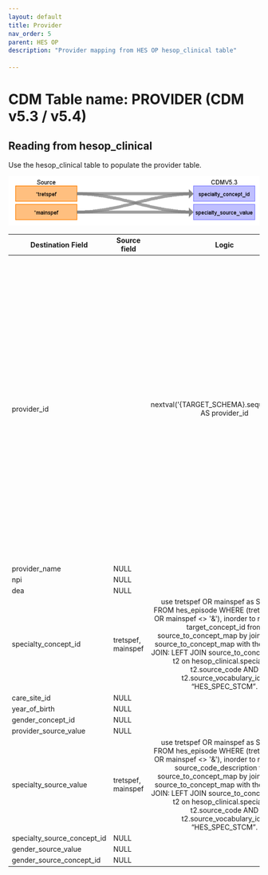 ```yaml
---
layout: default
title: Provider
nav_order: 5
parent: HES OP
description: "Provider mapping from HES OP hesop_clinical table"

---
```


# CDM Table name: PROVIDER (CDM v5.3 / v5.4)

## Reading from hesop_clinical

Use the hesop_clinical table to populate the provider table. 

![](images/image5.png)

| Destination Field | Source field | Logic | Comment field |
| --- | --- | :---: | --- |
| provider_id | | nextval('{TARGET_SCHEMA}.sequence_pro') AS provider_id| A sequence named sequence_pro is established in the TARGET_SCHEMA to generate provider_id's. The next value of this sequence is determined by fetching the highest value from a table named "_max_id". "_max_id" is a repository for maximum ID values across various tables in the CDM. It selects the specific maximum ID by filtering on the table_name column, where it matches 'provider'. Consequently, the sequence_pro sequence generates IDs based on the maximum value found in _max_id for the 'provider' table |
| provider_name | NULL |  |  |
| npi | NULL |  |  |
| dea |NULL  |  |  |
| specialty_concept_id | tretspef, mainspef | use tretspef OR mainspef as Speciality FROM hes_episode WHERE (tretspef <> '&' OR mainspef <> '&'), inorder to retrieve the target_concept_id from source_to_concept_map by joining to the source_to_concept_map with the following JOIN: LEFT JOIN source_to_concept_map as t2 on hesop_clinical.specialty = t2.source_code AND t2.source_vocabulary_id = “HES_SPEC_STCM”. ||
| care_site_id | NULL| | |
| year_of_birth | NULL |  |  |
| gender_concept_id | NULL | |  |
| provider_source_value | NULL |  | |
| specialty_source_value | tretspef, mainspef | use tretspef OR mainspef as Speciality FROM hes_episode WHERE (tretspef <> '&' OR mainspef <> '&'), inorder to retrieve the source_code_description from source_to_concept_map by joining to the source_to_concept_map with the following JOIN: LEFT JOIN source_to_concept_map as t2 on hesop_clinical.specialty = t2.source_code AND t2.source_vocabulary_id = “HES_SPEC_STCM”.||
| specialty_source_concept_id |NULL  |  | |
| gender_source_value | NULL| |  |
| gender_source_concept_id | NULL |  | |